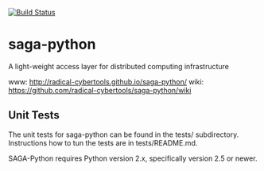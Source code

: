 
[![Build Status](https://travis-ci.org/radical-cybertools/saga-python.svg?branch=devel)](https://travis-ci.org/radical-cybertools/saga-python)

saga-python
===========

A light-weight access layer for distributed computing infrastructure 

  www:  http://radical-cybertools.github.io/saga-python/
  wiki: https://github.com/radical-cybertools/saga-python/wiki


Unit Tests
----------

The unit tests for saga-python can be found in the tests/ subdirectory.
Instructions how to tun the tests are in tests/README.md.
 
SAGA-Python requires Python version 2.x, specifically version 2.5 or newer.



